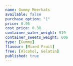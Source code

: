 ```yaml
---
name: Gummy Meerkats
available: false
purchase_option: "1"
price: 0.95
cost_price: 0.38
container_water_weight: 919
container_sweets_weight: 606
type: [Gummy]
flavour: [Mixed Fruit]
free: [Alcohol, Gelatin]
published: true
---
```

